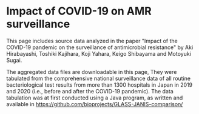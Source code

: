 # Impact of COVID-19 on AMR surveillance
This page includes source data analyzed in the paper "Impact of the COVID-19 pandemic on the surveillance of antimicrobial resistance" by Aki Hirabayashi, Toshiki Kajihara, Koji Yahara, Keigo Shibayama and Motoyuki Sugai.

The aggregated data files are downloadable in this page,  They were  tabulated from the comprehensive national surveillance data of all routine bacteriological test results from more than 1300 hospitals in Japan in 2019 and 2020 (i.e., before and after the COVID-19 pandemic).  The data tabulation was at  first conducted using a Java program, as written and available in https://github.com/bioprojects/GLASS-JANIS-comparison/